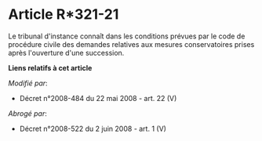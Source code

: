 # Article R*321-21

Le tribunal d'instance connaît dans les conditions prévues par le    code de procédure civile des demandes relatives aux
mesures conservatoires prises après l'ouverture d'une succession.

**Liens relatifs à cet article**

_Modifié par_:

  - Décret n°2008-484 du 22 mai 2008 - art. 22 (V)

_Abrogé par_:

  - Décret n°2008-522 du 2 juin 2008 - art. 1 (V)
